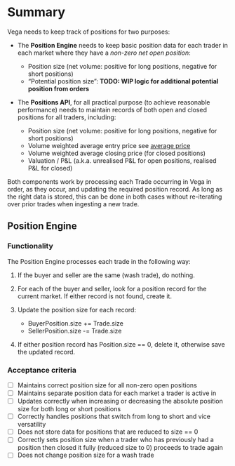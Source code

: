 # Summary

Vega needs to keep track of positions for two purposes:

- The **Position Engine** needs to keep basic position data for each trader in each market where they have a *non-zero net open position*:
	- Position size (net volume: positive for long positions, negative for short positions)
	- “Potential position size”: **TODO: WIP logic for additional potential position from orders**

- The **Positions API**, for all practical purpose (to achieve reasonable performance) needs to maintain records of both open and closed positions for all traders, including:
	- Position size (net volume: positive for long positions, negative for short positions)
	- Volume weighted average entry price see [average price](https://gitlab.com/vega-protocol/product/wikis/Trading-and-Protocol-Glossary#average-entry-price)
	- Volume weighted average closing price (for closed positions)
	- Valuation / P&L (a.k.a. unrealised P&L for open positions, realised P&L for closed)

Both components work by processing each Trade occurring in Vega in order, as they occur, and updating the required position record. As long as the right data is stored, this can be done in both cases without re-iterating over prior trades when ingesting a new trade.


## Position Engine

### Functionality

The Position Engine processes each trade in the following way:

1. If the buyer and seller are the same (wash trade), do nothing.

1. For each of the buyer and seller, look for a position record for the current market. If either record is not found, create it.

1. Update the position size for each record:
	- BuyerPosition.size += Trade.size
	- SellerPosition.size -= Trade.size

1. If either position record has Position.size == 0, delete it, otherwise save the updated record.

### Acceptance criteria

- [ ] Maintains correct position size for all non-zero open positions
- [ ] Maintains separate position data for each market a trader is active in
- [ ] Updates correctly when increasing or decreasing the absolute position size for both long or short positions
- [ ] Correctly handles positions that switch from long to short and vice versatility
- [ ] Does not store data for positions that are reduced to size == 0
- [ ] Correctly sets position size when a trader who has previously had a position then closed it fully (reduced size to 0) proceeds to trade again
- [ ] Does not change position size for a wash trade